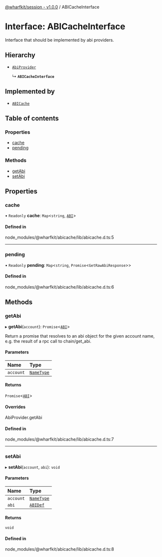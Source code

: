 [@wharfkit/session - v1.0.0](/docs/testREADME.md) / ABICacheInterface

# Interface: ABICacheInterface

Interface that should be implemented by abi providers.

## Hierarchy

- [`AbiProvider`](/docs/testinterfaces/AbiProvider.md)

  ↳ **`ABICacheInterface`**

## Implemented by

- [`ABICache`](/docs/testclasses/ABICache.md)

## Table of contents

### Properties

- [cache](/docs/testinterfaces/ABICacheInterface.md#cache)
- [pending](/docs/testinterfaces/ABICacheInterface.md#pending)

### Methods

- [getAbi](/docs/testinterfaces/ABICacheInterface.md#getabi)
- [setAbi](/docs/testinterfaces/ABICacheInterface.md#setabi)

## Properties

### cache

• `Readonly` **cache**: `Map`<`string`, [`ABI`](/docs/testclasses/ABI-1.md)\>

#### Defined in

node_modules/@wharfkit/abicache/lib/abicache.d.ts:5

___

### pending

• `Readonly` **pending**: `Map`<`string`, `Promise`<`GetRawAbiResponse`\>\>

#### Defined in

node_modules/@wharfkit/abicache/lib/abicache.d.ts:6

## Methods

### getAbi

▸ **getAbi**(`account`): `Promise`<[`ABI`](/docs/testclasses/ABI-1.md)\>

Return a promise that resolves to an abi object for the given account name,
e.g. the result of a rpc call to chain/get_abi.

#### Parameters

| Name | Type |
| :------ | :------ |
| `account` | [`NameType`](/docs/testREADME.md#nametype) |

#### Returns

`Promise`<[`ABI`](/docs/testclasses/ABI-1.md)\>

#### Overrides

AbiProvider.getAbi

#### Defined in

node_modules/@wharfkit/abicache/lib/abicache.d.ts:7

___

### setAbi

▸ **setAbi**(`account`, `abi`): `void`

#### Parameters

| Name | Type |
| :------ | :------ |
| `account` | [`NameType`](/docs/testREADME.md#nametype) |
| `abi` | [`ABIDef`](/docs/testREADME.md#abidef) |

#### Returns

`void`

#### Defined in

node_modules/@wharfkit/abicache/lib/abicache.d.ts:8
